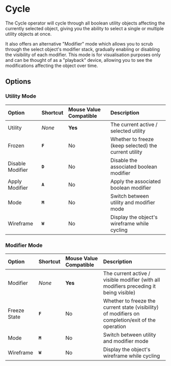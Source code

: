 # Cycle

The Cycle operator will cycle through all boolean utility objects affecting the currently selected object, giving you the ability to select a single or multiple utility objects at once.

It also offers an alternative "Modifier" mode which allows you to scrub through the select object's modifier stack, gradually enabling or disabling the visibility of each modifier. This mode is for visualisation purposes only and can be thought of as a "playback" device, allowing you to see the modifications affecting the object over time.

## Options

### Utility Mode

| Option | Shortcut | Mouse Value Compatible | Description |
| :--- | :--- | :--- | :--- |
| Utility | _None_ | **Yes** | The current active / selected utility |
| Frozen | **`F`** | No | Whether to freeze (keep selected) the current utility |
| Disable Modifier | **`D`** | No | Disable the associated boolean modifier |
| Apply Modifier | **`A`** | No | Apply the associated boolean modifier |
| Mode | **`M`** | No | Switch between utility and modifier mode |
| Wireframe | **`W`** | No | Display the object's wireframe while cycling |

### Modifier Mode

| Option | Shortcut | Mouse Value Compatible | Description |
| :--- | :--- | :--- | :--- |
| Modifier | _None_ | **Yes** | The current active / visible modifier (with all modifiers preceding it being visible) |
| Freeze State | **`F`** | No | Whether to freeze the current state (visibility) of modifiers on completion/exit of the operation |
| Mode | **`M`** | No | Switch between utility and modifier mode |
| Wireframe | **`W`** | No | Display the object's wireframe while cycling |
